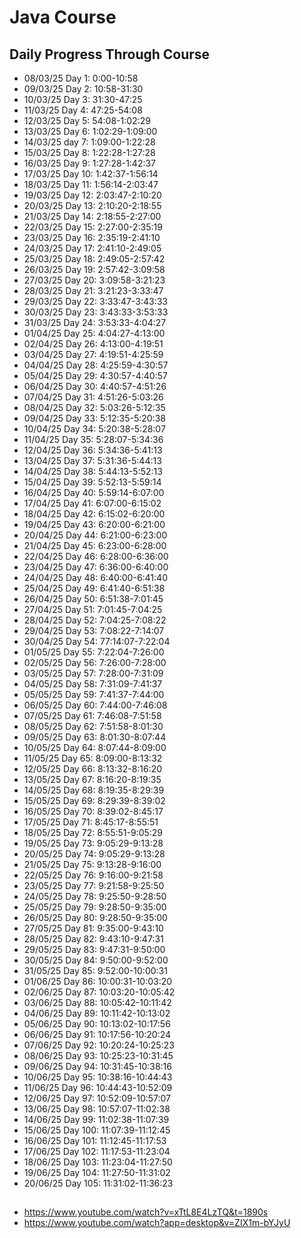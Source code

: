 # Java Course
## Daily Progress Through Course

* 08/03/25 Day 1: 0:00-10:58
* 09/03/25 Day 2: 10:58-31:30
* 10/03/25 Day 3: 31:30-47:25
* 11/03/25 Day 4: 47:25-54:08
* 12/03/25 Day 5: 54:08-1:02:29
* 13/03/25 Day 6: 1:02:29-1:09:00
* 14/03/25 day 7: 1:09:00-1:22:28
* 15/03/25 Day 8: 1:22:28-1:27:28
* 16/03/25 Day 9: 1:27:28-1:42:37
* 17/03/25 Day 10: 1:42:37-1:56:14
* 18/03/25 Day 11: 1:56:14-2:03:47
* 19/03/25 Day 12: 2:03:47-2:10:20
* 20/03/25 Day 13: 2:10:20-2:18:55
* 21/03/25 Day 14: 2:18:55-2:27:00
* 22/03/25 Day 15: 2:27:00-2:35:19
* 23/03/25 Day 16: 2:35:19-2:41:10
* 24/03/25 Day 17: 2:41:10-2:49:05
* 25/03/25 Day 18: 2:49:05-2:57:42
* 26/03/25 Day 19: 2:57:42-3:09:58
* 27/03/25 Day 20: 3:09:58-3:21:23
* 28/03/25 Day 21: 3:21:23-3:33:47
* 29/03/25 Day 22: 3:33:47-3:43:33 
* 30/03/25 Day 23: 3:43:33-3:53:33
* 31/03/25 Day 24: 3:53:33-4:04:27
* 01/04/25 Day 25: 4:04:27-4:13:00
* 02/04/25 Day 26: 4:13:00-4:19:51
* 03/04/25 Day 27: 4:19:51-4:25:59
* 04/04/25 Day 28: 4:25:59-4:30:57
* 05/04/25 Day 29: 4:30:57-4:40:57
* 06/04/25 Day 30: 4:40:57-4:51:26
* 07/04/25 Day 31: 4:51:26-5:03:26
* 08/04/25 Day 32: 5:03:26-5:12:35
* 09/04/25 Day 33: 5:12:35-5:20:38
* 10/04/25 Day 34: 5:20:38-5:28:07
* 11/04/25 Day 35: 5:28:07-5:34:36
* 12/04/25 Day 36: 5:34:36-5:41:13
* 13/04/25 Day 37: 5:31:36-5:44:13
* 14/04/25 Day 38: 5:44:13-5:52:13
* 15/04/25 Day 39: 5:52:13-5:59:14
* 16/04/25 Day 40: 5:59:14-6:07:00
* 17/04/25 Day 41: 6:07:00-6:15:02
* 18/04/25 Day 42: 6:15:02-6:20:00
* 19/04/25 Day 43: 6:20:00-6:21:00
* 20/04/25 Day 44: 6:21:00-6:23:00
* 21/04/25 Day 45: 6:23:00-6:28:00
* 22/04/25 Day 46: 6:28:00-6:36:00
* 23/04/25 Day 47: 6:36:00-6:40:00
* 24/04/25 Day 48: 6:40:00-6:41:40
* 25/04/25 Day 49: 6:41:40-6:51:38
* 26/04/25 Day 50: 6:51:38-7:01:45
* 27/04/25 Day 51: 7:01:45-7:04:25
* 28/04/25 Day 52: 7:04:25-7:08:22
* 29/04/25 Day 53: 7:08:22-7:14:07
* 30/04/25 Day 54: 77:14:07-7:22:04
* 01/05/25 Day 55: 7:22:04-7:26:00
* 02/05/25 Day 56: 7:26:00-7:28:00
* 03/05/25 Day 57: 7:28:00-7:31:09
* 04/05/25 Day 58: 7:31:09-7:41:37
* 05/05/25 Day 59: 7:41:37-7:44:00
* 06/05/25 Day 60: 7:44:00-7:46:08
* 07/05/25 Day 61: 7:46:08-7:51:58
* 08/05/25 Day 62: 7:51:58-8:01:30
* 09/05/25 Day 63: 8:01:30-8:07:44
* 10/05/25 Day 64: 8:07:44-8:09:00
* 11/05/25 Day 65: 8:09:00-8:13:32
* 12/05/25 Day 66: 8:13:32-8:16:20
* 13/05/25 Day 67: 8:16:20-8:19:35
* 14/05/25 Day 68: 8:19:35-8:29:39
* 15/05/25 Day 69: 8:29:39-8:39:02
* 16/05/25 Day 70: 8:39:02-8:45:17
* 17/05/25 Day 71: 8:45:17-8:55:51
* 18/05/25 Day 72: 8:55:51-9:05:29
* 19/05/25 Day 73: 9:05:29-9:13:28
* 20/05/25 Day 74: 9:05:29-9:13:28
* 21/05/25 Day 75: 9:13:28-9:16:00
* 22/05/25 Day 76: 9:16:00-9:21:58
* 23/05/25 Day 77: 9:21:58-9:25:50
* 24/05/25 Day 78: 9:25:50-9:28:50
* 25/05/25 Day 79: 9:28:50-9:35:00
* 26/05/25 Day 80: 9:28:50-9:35:00
* 27/05/25 Day 81: 9:35:00-9:43:10
* 28/05/25 Day 82: 9:43:10-9:47:31
* 29/05/25 Day 83: 9:47:31-9:50:00
* 30/05/25 Day 84: 9:50:00-9:52:00
* 31/05/25 Day 85: 9:52:00-10:00:31
* 01/06/25 Day 86: 10:00:31-10:03:20
* 02/06/25 Day 87: 10:03:20-10:05:42
* 03/06/25 Day 88: 10:05:42-10:11:42
* 04/06/25 Day 89: 10:11:42-10:13:02
* 05/06/25 Day 90: 10:13:02-10:17:56
* 06/06/25 Day 91: 10:17:56-10:20:24
* 07/06/25 Day 92: 10:20:24-10:25:23
* 08/06/25 Day 93: 10:25:23-10:31:45
* 09/06/25 Day 94: 10:31:45-10:38:16
* 10/06/25 Day 95: 10:38:16-10:44:43
* 11/06/25 Day 96: 10:44:43-10:52:09
* 12/06/25 Day 97: 10:52:09-10:57:07
* 13/06/25 Day 98: 10:57:07-11:02:38
* 14/06/25 Day 99: 11:02:38-11:07:39
* 15/06/25 Day 100: 11:07:39-11:12:45
* 16/06/25 Day 101: 11:12:45-11:17:53
* 17/06/25 Day 102: 11:17:53-11:23:04
* 18/06/25 Day 103: 11:23:04-11:27:50
* 19/06/25 Day 104: 11:27:50-11:31:02
* 20/06/25 Day 105: 11:31:02-11:36:23

##
* https://www.youtube.com/watch?v=xTtL8E4LzTQ&t=1890s
* https://www.youtube.com/watch?app=desktop&v=ZIX1m-bYJyU
